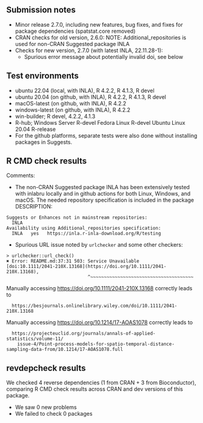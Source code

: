 ## Submission notes

* Minor release 2.7.0, including new features, bug fixes, and
  fixes for package dependencies (spatstat.core removed)
* CRAN checks for old version, 2.6.0:
  NOTE: Additional_repositories is used for non-CRAN Suggested package INLA
* Checks for new version, 2.7.0 (with latest INLA, 22.11.28-1):
  - Spurious error message about potentially invalid doi, see below

## Test environments

* ubuntu 22.04 (local, with INLA), R 4.2.2, R 4.1.3, R devel
* ubuntu 20.04 (on github, with INLA), R 4.2.2, R 4.1.3, R devel
* macOS-latest (on github, with INLA), R 4.2.2
* windows-latest (on github, with INLA), R 4.2.2
* win-builder; R devel, 4.2.2, 4.1.3
* R-hub;
    Windows Server R-devel
    Fedora Linux R-devel
    Ubuntu Linux 20.04 R-release
* For the github platforms, separate tests were also
  done without installing packages in Suggests.

## R CMD check results

Comments:

* The non-CRAN Suggested package INLA has been extensively tested with inlabru
  locally and in github actions for both Linux, Windows, and macOS.
  The needed repository specification is included in the package DESCRIPTION:
```
Suggests or Enhances not in mainstream repositories:
  INLA
Availability using Additional_repositories specification:
  INLA   yes   https://inla.r-inla-download.org/R/testing
``` 
* Spurious URL issue noted by `urlchecker` and some other checkers:
```
> urlchecker::url_check()
✖ Error: README.md:37:31 503: Service Unavailable
[doi:10.1111/2041-210X.13168](https://doi.org/10.1111/2041-210X.13168),
                              ^~~~~~~~~~~~~~~~~~~~~~~~~~~~~~~~~~~~~~~
```                              
  Manually accessing https://doi.org/10.1111/2041-210X.13168 correctly leads to
```
  https://besjournals.onlinelibrary.wiley.com/doi/10.1111/2041-210X.13168
```
  Manually accessing https://doi.org/10.1214/17-AOAS1078 correctly leads to
```
  https://projecteuclid.org/journals/annals-of-applied-statistics/volume-11/
    issue-4/Point-process-models-for-spatio-temporal-distance-sampling-data-from/10.1214/17-AOAS1078.full
```

## revdepcheck results

We checked 4 reverse dependencies (1 from CRAN + 3 from Bioconductor),
comparing R CMD check results across CRAN and dev versions of this package.

 * We saw 0 new problems
 * We failed to check 0 packages
